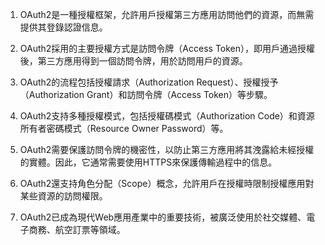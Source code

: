 1. OAuth2是一種授權框架，允許用戶授權第三方應用訪問他們的資源，而無需提供其登錄認證信息。

2. OAuth2採用的主要授權方式是訪問令牌（Access Token），即用戶通過授權後，第三方應用得到一個訪問令牌，用於訪問用戶的資源。 

3. OAuth2的流程包括授權請求（Authorization Request）、授權授予（Authorization Grant）和訪問令牌（Access Token）等步驟。

4. OAuth2支持多種授權模式，包括授權碼模式（Authorization Code）和資源所有者密碼模式（Resource Owner Password）等。

5. OAuth2需要保護訪問令牌的機密性，以防止第三方應用將其洩露給未經授權的實體。因此，它通常需要使用HTTPS來保護傳輸過程中的信息。 

6. OAuth2還支持角色分配（Scope）概念，允許用戶在授權時限制授權應用對某些資源的訪問權限。 

7. OAuth2已成為現代Web應用產業中的重要技術，被廣泛使用於社交媒體、電子商務、航空訂票等領域。